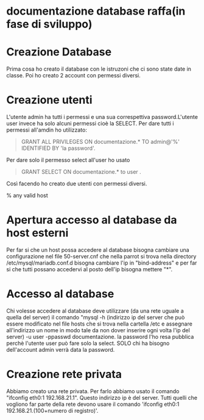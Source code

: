 documentazione database raffa(in fase di sviluppo)
==================================

# Creazione Database
Prima cosa ho creato il database con le istruzoni che ci sono state date in classe. Poi ho creato 2 account con permessi diversi. 

# Creazione utenti
L'utente admin ha tutti i permessi e una sua correspettiva password.L'utente user invece ha solo alcuni permessi cioè la SELECT. Per dare tutti i permessi all'amdin ho utilizzato: 
> GRANT ALL PRIVILEGES ON documentazione.* TO  admin@'%' IDENTIFIED BY 'la password'. 

Per dare solo  il permesso select all'user ho usato 
> GRANT SELECT ON documentazione.* to user .
 
Così facendo ho creato due utenti con permessi diversi.
 
% any valid host
 

# Apertura accesso al database da host esterni
Per far si che un host possa accedere al database bisogna cambiare una configurazione nel file 50-server.cnf che nella parrot si trova nella directory /etc/mysql/mariadb.conf.d
bisogna cambiare l'ip in "bind-address" e per far si che tutti possano accedervi al posto dell'ip bisogna mettere "*". 

# Accesso al database
Chi volesse accedere al database deve utilizzare (da una rete uguale a quella del server) il comando "mysql -h (indirizzo ip del server che può essere modificato nel file hosts che si trova nella cartella /etc e assegnare all'indirizzo un nome in modo tale da non dover inserire ogni volta l'ip del server) -u user -ppasswd documentazione.
la password l'ho resa pubblica perchè l'utente user può fare solo la select. SOLO chi ha bisogno dell'account admin verrà data la password.
# Creazione rete privata 
Abbiamo creato una rete privata. Per farlo abbiamo usato il comando "ifconfig eth0:1 192.168.21.1". Questo indirizzo ip è del server. Tutti quelli che vogliono far parte della rete devono usare il comando 'ifconfig eth0:1 192.168.21.(100+numero di registro)'.


